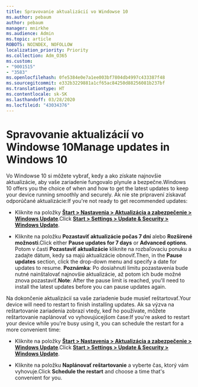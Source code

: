 ```yaml
---
title: Spravovanie aktualizácií vo Windowse 10
ms.author: pebaum
author: pebaum
manager: mnirkhe
ms.audience: Admin
ms.topic: article
ROBOTS: NOINDEX, NOFOLLOW
localization_priority: Priority
ms.collection: Adm_O365
ms.custom:
- "9001515"
- "3583"
ms.openlocfilehash: 0fe5384e0e7a1ee003bf7804db4997c433387f48
ms.sourcegitcommit: e332b3229881a1cf65ac84250d88256081b237bf
ms.translationtype: HT
ms.contentlocale: sk-SK
ms.lasthandoff: 03/28/2020
ms.locfileid: "43034376"
---
```

# <a name="manage-updates-in-windows-10"></a><span data-ttu-id="28ef4-102">Spravovanie aktualizácií vo Windowse 10</span><span class="sxs-lookup"><span data-stu-id="28ef4-102">Manage updates in Windows 10</span></span>

<span data-ttu-id="28ef4-103">Vo Windowse 10 si môžete vybrať, kedy a ako získate najnovšie aktualizácie, aby vaše zariadenie fungovalo plynule a bezpečne.</span><span class="sxs-lookup"><span data-stu-id="28ef4-103">Windows 10 offers you the choice of when and how to get the latest updates to keep your device running smoothly and securely.</span></span> <span data-ttu-id="28ef4-104">Ak nie ste pripravení získavať odporúčané aktualizácie:</span><span class="sxs-lookup"><span data-stu-id="28ef4-104">If you're not ready to get recommended updates:</span></span>

- <span data-ttu-id="28ef4-105">Kliknite na položky **[Štart > Nastavenia > Aktualizácia a zabezpečenie > Windows Update](ms-settings:windowsupdate)**.</span><span class="sxs-lookup"><span data-stu-id="28ef4-105">Click **[Start > Settings > Update & Security > Windows Update](ms-settings:windowsupdate)**.</span></span>

- <span data-ttu-id="28ef4-106">Kliknite na položku **Pozastaviť aktualizácie počas 7 dní** alebo **Rozšírené možnosti**.</span><span class="sxs-lookup"><span data-stu-id="28ef4-106">Click either **Pause updates for 7 days** or **Advanced options**.</span></span> <span data-ttu-id="28ef4-107">Potom v časti **Pozastaviť aktualizácie** kliknite na rozbaľovaciu ponuku a zadajte dátum, kedy sa majú aktualizácie obnoviť.</span><span class="sxs-lookup"><span data-stu-id="28ef4-107">Then, in the **Pause updates** section, click the drop-down menu and specify a date for updates to resume.</span></span> <span data-ttu-id="28ef4-108">**Poznámka**: Po dosiahnutí limitu pozastavenia bude nutné nainštalovať najnovšie aktualizácie, až potom ich bude možné znova pozastaviť.</span><span class="sxs-lookup"><span data-stu-id="28ef4-108">**Note**: After the pause limit is reached, you'll need to install the latest updates before you can pause updates again.</span></span>

<span data-ttu-id="28ef4-109">Na dokončenie aktualizácií sa vaše zariadenie bude musieť reštartovať.</span><span class="sxs-lookup"><span data-stu-id="28ef4-109">Your device will need to restart to finish installing updates.</span></span> <span data-ttu-id="28ef4-110">Ak sa výzva na reštartovanie zariadenia zobrazí vtedy, keď ho používate, môžete reštartovanie naplánovať vo vyhovujúcejšom čase:</span><span class="sxs-lookup"><span data-stu-id="28ef4-110">If you're asked to restart your device while you're busy using it, you can schedule the restart for a more convenient time:</span></span>

- <span data-ttu-id="28ef4-111">Kliknite na položky **[Štart > Nastavenia > Aktualizácia a zabezpečenie > Windows Update](ms-settings:windowsupdate)**.</span><span class="sxs-lookup"><span data-stu-id="28ef4-111">Click **[Start > Settings > Update & Security > Windows Update](ms-settings:windowsupdate)**.</span></span>

- <span data-ttu-id="28ef4-112">Kliknite na položku **Naplánovať reštartovanie** a vyberte čas, ktorý vám vyhovuje.</span><span class="sxs-lookup"><span data-stu-id="28ef4-112">Click **Schedule the restart** and choose a time that's convenient for you.</span></span>
